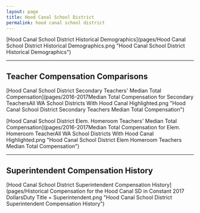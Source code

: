 ```yaml
---
layout: page
title: Hood Canal School District
permalink: hood canal school district
---
```



[Hood Canal School District Historical Demographics](pages/Hood Canal School District Historical Demographics.png "Hood Canal School District Historical Demographics")

___

## Teacher Compensation Comparisons

[Hood Canal School District Secondary Teachers' Median Total Compensation](pages/2016-2017Median Total Compensation for Secondary TeachersAll WA School Districts With Hood Canal Highlighted.png "Hood Canal School District Secondary Teachers Median Total Compensation")

[Hood Canal School District Elem. Homeroom Teachers' Median Total Compensation](pages/2016-2017Median Total Compensation for Elem. Homeroom TeacherAll WA School Districts With Hood Canal Highlighted.png "Hood Canal School District Elem Homeroom Teachers Median Total Compensation")


___

## Superintendent Compensation History

[Hood Canal School District Superintendent Compensation History](pages/Historical Compensation for the Hood Canal SD in Constant 2017 DollarsDuty Title = Superintendent.png "Hood Canal School District Superintendent Compensation History")

